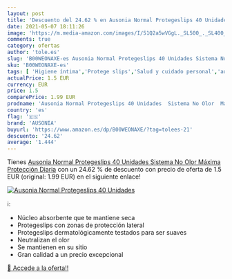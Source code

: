 ```yaml
---
layout: post
title: 'Descuento del 24.62 % en Ausonia Normal Protegeslips 40 Unidades '
date: 2021-05-07 18:11:26
image: 'https://m.media-amazon.com/images/I/51Q2a5wVGgL._SL500_._SL400_.jpg'
comments: true
category: ofertas
author: 'tole.es'
slug: 'B00WEONAXE-es Ausonia Normal Protegeslips 40 Unidades Sistema No Olor...'
sku: 'B00WEONAXE-es'
tags: [ 'Higiene íntima','Protege slips','Salud y cuidado personal','ausonia', ]
actualPrice: 1.5 EUR
currency: EUR
price: 1.5
comparePrice: 1.99 EUR
prodname: 'Ausonia Normal Protegeslips 40 Unidades  Sistema No Olor  Máxima Protección Diaria'
country: 'es'
flag: '🇪🇸'
brand: 'AUSONIA'
buyurl: 'https://www.amazon.es/dp/B00WEONAXE/?tag=tolees-21'
descuento: '24.62'
average: '1.444'
---
```


Tienes [Ausonia Normal Protegeslips 40 Unidades  Sistema No Olor  Máxima Protección Diaria](https://www.amazon.es/dp/B00WEONAXE/?tag=tolees-21) con un 24.62 % de descuento con precio de oferta de 1.5 EUR (original: 1.99 EUR) en el siguiente enlace!

[![Ausonia Normal Protegeslips 40 Unidades ](https://m.media-amazon.com/images/I/51Q2a5wVGgL._SL500_._SL400_.jpg)](https://www.amazon.es/dp/B00WEONAXE/?tag=tolees-21)

ℹ️:

- Núcleo absorbente que te mantiene seca
- Protegeslips con zonas de protección lateral
- Protegeslips dermatológicamente testados para ser suaves
- Neutralizan el olor
- Se mantienen en su sitio
- Gran calidad a un precio excepcional

[🛒 Accede a la oferta!!](https://www.amazon.es/dp/B00WEONAXE/?tag=tolees-21)
